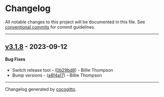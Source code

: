 # Changelog
All notable changes to this project will be documented in this file. See [conventional commits](https://www.conventionalcommits.org/) for commit guidelines.

- - -
## [v3.1.8](https://github.com/PurpleBooth/mit-commit/compare/v3.1.7..v3.1.8) - 2023-09-12
#### Bug Fixes
- Switch release tool - ([0b29bd8](https://github.com/PurpleBooth/mit-commit/commit/0b29bd86787d3e10b81012aaf59d3d633e9c1170)) - Billie Thompson
- Bump versions - ([a8f4a17](https://github.com/PurpleBooth/mit-commit/commit/a8f4a170f284e18ce25b51bb5a806df0a57dc3bf)) - Billie Thompson

- - -

Changelog generated by [cocogitto](https://github.com/cocogitto/cocogitto).